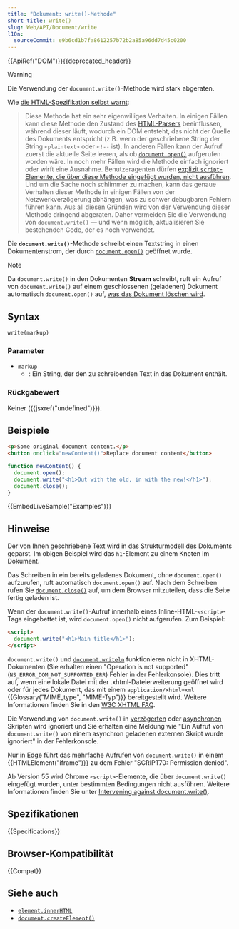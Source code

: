 ```yaml
---
title: "Dokument: write()-Methode"
short-title: write()
slug: Web/API/Document/write
l10n:
  sourceCommit: e9b6cd1b7fa8612257b72b2a85a96dd7d45c0200
---
```


{{ApiRef("DOM")}}{{deprecated_header}}

> [!WARNING]
> Die Verwendung der `document.write()`-Methode wird stark abgeraten.
>
> Wie [die HTML-Spezifikation selbst warnt](<https://html.spec.whatwg.org/multipage/dynamic-markup-insertion.html#document.write()>):
>
> > Diese Methode hat ein sehr eigenwilliges Verhalten. In einigen Fällen kann diese Methode den Zustand des [HTML-Parsers](https://html.spec.whatwg.org/multipage/parsing.html#html-parser) beeinflussen, während dieser läuft, wodurch ein DOM entsteht, das nicht der Quelle des Dokuments entspricht (z.B. wenn der geschriebene String der String `<plaintext>` oder `<!--` ist). In anderen Fällen kann der Aufruf zuerst die aktuelle Seite leeren, als ob [`document.open()`](https://html.spec.whatwg.org/multipage/dynamic-markup-insertion.html#dom-document-open) aufgerufen worden wäre. In noch mehr Fällen wird die Methode einfach ignoriert oder wirft eine Ausnahme. Benutzeragenten dürfen [explizit `script`-Elemente, die über diese Methode eingefügt wurden, nicht ausführen](https://html.spec.whatwg.org/multipage/parsing.html#document-written-scripts-intervention). Und um die Sache noch schlimmer zu machen, kann das genaue Verhalten dieser Methode in einigen Fällen von der Netzwerkverzögerung abhängen, was zu schwer debugbaren Fehlern führen kann. Aus all diesen Gründen wird von der Verwendung dieser Methode dringend abgeraten.
> > Daher vermeiden Sie die Verwendung von `document.write()` — und wenn möglich, aktualisieren Sie bestehenden Code, der es noch verwendet.

Die **`document.write()`**-Methode schreibt einen Textstring in einen Dokumentenstrom, der durch [`document.open()`](/de/docs/Web/API/Document/open) geöffnet wurde.

> [!NOTE]
> Da `document.write()` in den Dokumenten **Stream** schreibt, ruft ein Aufruf von `document.write()` auf einem geschlossenen (geladenen) Dokument automatisch `document.open()` auf, [was das Dokument löschen wird](/de/docs/Web/API/Document/open#notes).

## Syntax

```js-nolint
write(markup)
```

### Parameter

- `markup`
  - : Ein String, der den zu schreibenden Text in das Dokument enthält.

### Rückgabewert

Keiner ({{jsxref("undefined")}}).

## Beispiele

```html
<p>Some original document content.</p>
<button onclick="newContent()">Replace document content</button>
```

```js
function newContent() {
  document.open();
  document.write("<h1>Out with the old, in with the new!</h1>");
  document.close();
}
```

{{EmbedLiveSample("Examples")}}

## Hinweise

Der von Ihnen geschriebene Text wird in das Strukturmodell des Dokuments geparst. Im obigen Beispiel wird das `h1`-Element zu einem Knoten im Dokument.

Das Schreiben in ein bereits geladenes Dokument, ohne `document.open()` aufzurufen, ruft automatisch `document.open()` auf. Nach dem Schreiben rufen Sie [`document.close()`](/de/docs/Web/API/Document/close) auf, um dem Browser mitzuteilen, dass die Seite fertig geladen ist.

Wenn der `document.write()`-Aufruf innerhalb eines Inline-HTML-`<script>`-Tags eingebettet ist, wird `document.open()` nicht aufgerufen. Zum Beispiel:

```html
<script>
  document.write("<h1>Main title</h1>");
</script>
```

`document.write()` und [`document.writeln`](/de/docs/Web/API/Document/writeln) funktionieren nicht in XHTML-Dokumenten (Sie erhalten einen "Operation is not supported" (`NS_ERROR_DOM_NOT_SUPPORTED_ERR`) Fehler in der Fehlerkonsole). Dies tritt auf, wenn eine lokale Datei mit der .xhtml-Dateierweiterung geöffnet wird oder für jedes Dokument, das mit einem `application/xhtml+xml` {{Glossary("MIME_type", "MIME-Typ")}} bereitgestellt wird. Weitere Informationen finden Sie in den [W3C XHTML FAQ](https://www.w3.org/MarkUp/2004/xhtml-faq#docwrite).

Die Verwendung von `document.write()` in [verzögerten](/de/docs/Web/HTML/Reference/Elements/script#defer) oder [asynchronen](/de/docs/Web/HTML/Reference/Elements/script#async) Skripten wird ignoriert und Sie erhalten eine Meldung wie "Ein Aufruf von `document.write()` von einem asynchron geladenen externen Skript wurde ignoriert" in der Fehlerkonsole.

Nur in Edge führt das mehrfache Aufrufen von `document.write()` in einem {{HTMLElement("iframe")}} zu dem Fehler "SCRIPT70: Permission denied".

Ab Version 55 wird Chrome `<script>`-Elemente, die über `document.write()` eingefügt wurden, unter bestimmten Bedingungen nicht ausführen. Weitere Informationen finden Sie unter [Intervening against document.write()](https://developer.chrome.com/blog/removing-document-write/).

## Spezifikationen

{{Specifications}}

## Browser-Kompatibilität

{{Compat}}

## Siehe auch

- [`element.innerHTML`](/de/docs/Web/API/Element/innerHTML)
- [`document.createElement()`](/de/docs/Web/API/Document/createElement)
